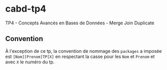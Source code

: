 # cabd-tp4
TP4 - Concepts Avancés en Bases de Données - Merge Join Duplicate

## Convention
À l'exception de ce tp, la convention de nommage des `packages` a imposée est `[Nom][Prenom]TP[X]` en respectant la casse pour les `Nom` et `Prenom` et avec `X` le numéro du tp.